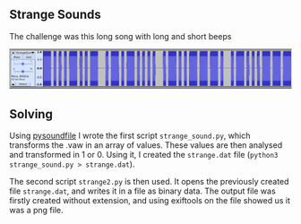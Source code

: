 ## Strange Sounds
The challenge was this long song with long and short beeps

![spectre.png](img/spectre.png)

## Solving
Using [pysoundfile](https://pysoundfile.readthedocs.io/en/0.8.1/) I wrote the first script `strange_sound.py`, which transforms the .vaw in an array of values. These values are then analysed and transformed in 1 or 0. Using it, I created the `strange.dat` file (`python3 strange_sound.py > strange.dat`).

The second script `strange2.py` is then used. It opens the previously created file `strange.dat`, and writes it in a file as binary data.
The output file was firstly created without extension, and using exiftools on the file showed us it was a png file.